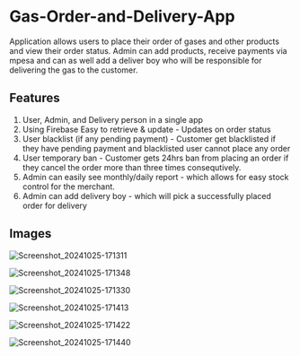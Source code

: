 # Gas-Order-and-Delivery-App
Application allows users to place their order of gases and other products and view their order status. Admin can add products, receive payments via mpesa and can as well add a deliver boy who will be responsible for delivering the gas to the customer.

## Features
1. User, Admin, and Delivery person in a single app
2. Using Firebase Easy to retrieve & update - Updates on order status
3. User blacklist (if any pending payment) - Customer get blacklisted if they have pending payment and blacklisted user cannot place any order
4. User temporary ban - Customer gets 24hrs ban from placing an order if they cancel the order more than three times consequtively.
5. Admin can easily see monthly/daily report - which allows for easy stock control for the merchant.
6. Admin can add delivery boy - which will pick a successfully placed order for delivery

## Images
![Screenshot_20241025-171311](https://github.com/user-attachments/assets/51fd2e8b-3477-44c1-8231-62762238fbc3)

![Screenshot_20241025-171348](https://github.com/user-attachments/assets/97af50e3-4bab-437c-b940-09232cf07bbe)

![Screenshot_20241025-171330](https://github.com/user-attachments/assets/ea99fcb8-683e-490a-8f92-eb3b95e12695)

![Screenshot_20241025-171413](https://github.com/user-attachments/assets/473389ce-8c49-4094-bf69-7768bbf68f12)

![Screenshot_20241025-171422](https://github.com/user-attachments/assets/a83962a5-9cf1-4b1d-8d04-a0dafac224c5)

![Screenshot_20241025-171440](https://github.com/user-attachments/assets/487d74b1-c755-454c-a980-441efdfee2b1)
